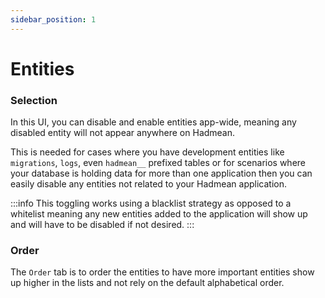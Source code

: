 ```yaml
---
sidebar_position: 1
---
```


# Entities

### Selection

In this UI, you can disable and enable entities app-wide, meaning any disabled entity will not appear anywhere on Hadmean.

 This is needed for cases where you have development entities like `migrations`, `logs`, even `hadmean__` prefixed tables or for scenarios where your database is holding data for more than one application then you can easily disable any entities not related to your Hadmean application.


:::info
This toggling works using a blacklist strategy as opposed to a whitelist meaning any new entities added to the application will show up and will have to be disabled if not desired.
:::

### Order

The `Order` tab is to order the entities to have more important entities show up higher in the lists and not rely on the default alphabetical order.